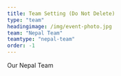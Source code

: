 ```yaml
---
title: Team Setting (Do Not Delete)
type: "team"
headingimage: /img/event-photo.jpg
team: "Nepal Team"
teamtype: "nepal-team"
order: -1
---
```

Our Nepal Team